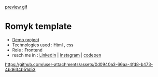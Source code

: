 
[preview gif](https://github.com/user-attachments/assets/87759d2a-21b2-4e0a-9f04-d31230aeed82)
# Romyk template
- [Demo project](https://aliasgharhasanzadeh.github.io/romyk-template/)
- Technologies used : Html , css
- Role : Frontend
- reach me in : [LinkedIn](https://www.linkedin.com/in/aliasghar-hasanzadeh/) | [Instagram](https://www.instagram.com/aliasghar.dev?igsh=cmg5ZnJvMDMxODdu) | [codepen](https://codepen.io/Aliasghar-Hasanzadeh) 



https://github.com/user-attachments/assets/0d0940a3-66aa-4fd8-b473-4bd634b51d53

